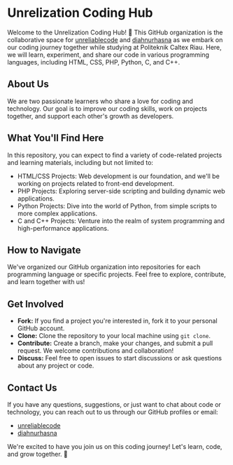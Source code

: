 # Unrelization Coding Hub

Welcome to the Unrelization Coding Hub! 🚀 This GitHub organization is the collaborative space for [unreliablecode](https://github.com/unreliablecode) and [diahnurhasna](https://github.com/diahnurhasna)
 as we embark on our coding journey together while studying at Politeknik Caltex Riau. Here, we will learn, experiment, and share our code in various programming languages, including HTML, CSS, PHP, Python, C, and C++.

## About Us
We are two passionate learners who share a love for coding and technology. Our goal is to improve our coding skills, work on projects together, and support each other's growth as developers.

## What You'll Find Here
In this repository, you can expect to find a variety of code-related projects and learning materials, including but not limited to:

- HTML/CSS Projects: Web development is our foundation, and we'll be working on projects related to front-end development.
- PHP Projects: Exploring server-side scripting and building dynamic web applications.
- Python Projects: Dive into the world of Python, from simple scripts to more complex applications.
- C and C++ Projects: Venture into the realm of system programming and high-performance applications.

## How to Navigate
We've organized our GitHub organization into repositories for each programming language or specific projects. Feel free to explore, contribute, and learn together with us!

## Get Involved
- **Fork:** If you find a project you're interested in, fork it to your personal GitHub account.
- **Clone:** Clone the repository to your local machine using `git clone`.
- **Contribute:** Create a branch, make your changes, and submit a pull request. We welcome contributions and collaboration!
- **Discuss:** Feel free to open issues to start discussions or ask questions about any project or code.

## Contact Us
If you have any questions, suggestions, or just want to chat about code or technology, you can reach out to us through our GitHub profiles or email:

- [unreliablecode](https://github.com/unreliablecode)
- [diahnurhasna](https://github.com/diahnurhasna)

We're excited to have you join us on this coding journey! Let's learn, code, and grow together. 🌟
